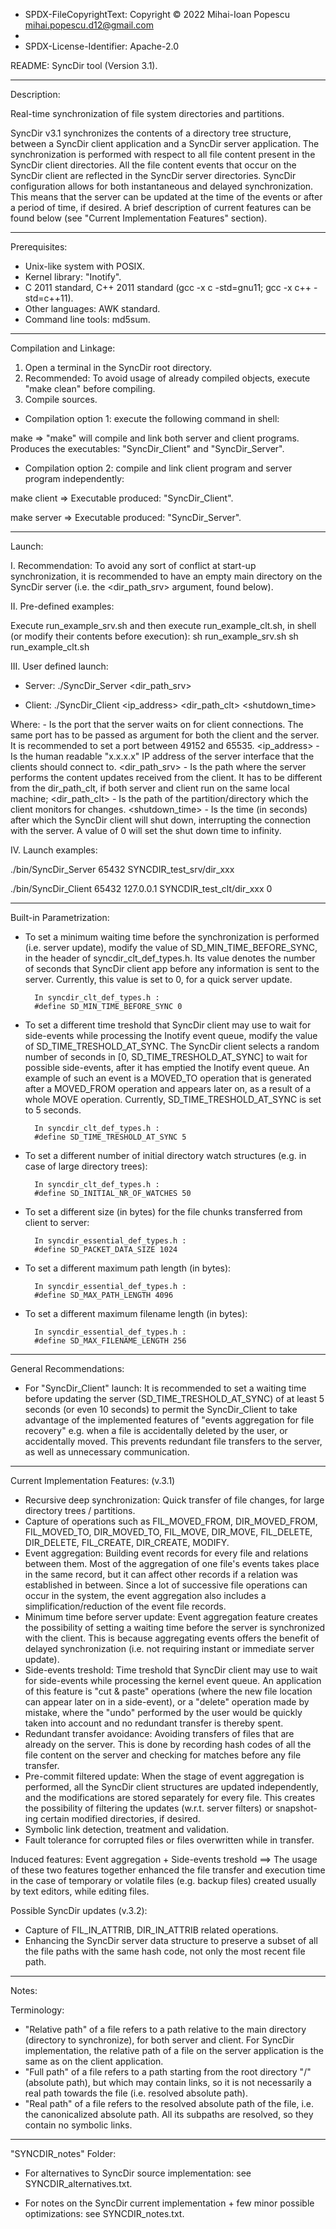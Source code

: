 

* SPDX-FileCopyrightText: Copyright © 2022 Mihai-Ioan Popescu <mihai.popescu.d12@gmail.com>
*
* SPDX-License-Identifier: Apache-2.0



README: SyncDir tool (Version 3.1).

______________
Description:

Real-time synchronization of file system directories and partitions.

SyncDir v3.1 synchronizes the contents of a directory tree structure, between a SyncDir client application and a SyncDir server application. The synchronization is performed with respect to all file content present in the SyncDir client directories. All the file content events that occur on the SyncDir client are reflected in the SyncDir server directories. SyncDir configuration allows for both instantaneous and delayed synchronization. This means that the server can be updated at the time of the events or after a period of time, if desired. A brief description of current features can be found below (see "Current Implementation Features" section).

______________
Prerequisites:

- Unix-like system with POSIX.
- Kernel library: "Inotify".
- C 2011 standard, C++ 2011 standard (gcc -x c -std=gnu11; gcc -x c++ -std=c++11).
- Other languages: AWK standard.
- Command line tools: md5sum.


________________________
Compilation and Linkage:

1. Open a terminal in the SyncDir root directory.
2. Recommended: To avoid usage of already compiled objects, execute "make clean" before compiling.
3. Compile sources.

- Compilation option 1: execute the following command in shell:

make
=> "make" will compile and link both server and client programs. Produces the executables: "SyncDir_Client" and "SyncDir_Server".

- Compilation option 2: compile and link client program and server program independently:

make client
=> Executable produced: "SyncDir_Client".

make server
=> Executable produced: "SyncDir_Server".
 	

_______
Launch:

I. Recommendation: To avoid any sort of conflict at start-up synchronization, it is recommended to have an empty main directory on the SyncDir server (i.e. the <dir_path_srv> argument, found below).


II. Pre-defined examples: 

Execute run_example_srv.sh and then execute run_example_clt.sh, in shell (or modify their contents before execution):
sh run_example_srv.sh
sh run_example_clt.sh


III. User defined launch:

- Server: ./SyncDir_Server <port> <dir_path_srv>

- Client: ./SyncDir_Client <port> <ip_address> <dir_path_clt> <shutdown_time>

Where:
<port> - Is the port that the server waits on for client connections. The same port has to be passed as argument for both the client and the server. It is recommended to set a port between 49152 and 65535.
<ip_address> - Is the human readable "x.x.x.x" IP address of the server interface that the clients should connect to.
<dir_path_srv> - Is the path where the server performs the content updates received from the client. It has to be different from the dir_path_clt, if both server and client run on the same local machine;
<dir_path_clt> - Is the path of the partition/directory which the client monitors for changes.
<shutdown_time> - Is the time (in seconds) after which the SyncDir client will shut down, interrupting the connection with the server. A value of 0 will set the shut down time to infinity.


IV. Launch examples:

./bin/SyncDir_Server 65432 SYNCDIR_test_srv/dir_xxx

./bin/SyncDir_Client 65432 127.0.0.1 SYNCDIR_test_clt/dir_xxx 0


____________________________
Built-in Parametrization:

- To set a minimum waiting time before the synchronization is performed (i.e. server update), modify the value of SD_MIN_TIME_BEFORE_SYNC, in the header of syncdir_clt_def_types.h. Its value denotes the number of seconds that SyncDir client app before any information is sent to the server. Currently, this value is set to 0, for a quick server update.

        In syncdir_clt_def_types.h :
        #define SD_MIN_TIME_BEFORE_SYNC 0

- To set a different time treshold that SyncDir client may use to wait for side-events while processing the Inotify event queue, modify the value of SD_TIME_TRESHOLD_AT_SYNC. The SyncDir client selects a random number of seconds in [0, SD_TIME_TRESHOLD_AT_SYNC] to wait for possible side-events, after it has emptied the Inotify event queue. An example of such an event is a MOVED_TO operation that is generated after a MOVED_FROM operation and appears later on, as a result of a whole MOVE operation. Currently, SD_TIME_TRESHOLD_AT_SYNC is set to 5 seconds.

        In syncdir_clt_def_types.h :
        #define SD_TIME_TRESHOLD_AT_SYNC 5

- To set a different number of initial directory watch structures (e.g. in case of large directory trees):

        In syncdir_clt_def_types.h :
        #define SD_INITIAL_NR_OF_WATCHES 50

- To set a different size (in bytes) for the file chunks transferred from client to server:

        In syncdir_essential_def_types.h :
        #define SD_PACKET_DATA_SIZE 1024

- To set a different maximum path length (in bytes):

        In syncdir_essential_def_types.h :
        #define SD_MAX_PATH_LENGTH 4096

- To set a different maximum filename length (in bytes):

        In syncdir_essential_def_types.h :
        #define SD_MAX_FILENAME_LENGTH 256


________________________
General Recommendations:

- For "SyncDir_Client" launch: It is recommended to set a waiting time before updating the server (SD_TIME_TRESHOLD_AT_SYNC) of at least 5 seconds (or even 10 seconds) to permit the SyncDir_Client to take advantage of the implemented features of "events aggregation for file recovery" e.g. when a file is accidentally deleted by the user, or accidentally moved. This prevents redundant file transfers to the server, as well as unnecessary communication.


________________________________
Current Implementation Features:
(v.3.1)

- Recursive deep synchronization: Quick transfer of file changes, for large directory trees / partitions.
- Capture of operations such as FIL_MOVED_FROM, DIR_MOVED_FROM, FIL_MOVED_TO, DIR_MOVED_TO, FIL_MOVE, DIR_MOVE, FIL_DELETE, DIR_DELETE, FIL_CREATE, DIR_CREATE, MODIFY.
- Event aggregation: Building event records for every file and relations between them. Most of the aggregation of one file's events takes place in the same record, but it can affect other records if a relation was established in between. Since a lot of successive file operations can occur in the system, the event aggregation also includes a simplification/reduction of the event file records. 
- Minimum time before server update: Event aggregation feature creates the possibility of setting a waiting time before the server is synchronized with the client. This is because aggregating events offers the benefit of delayed synchronization (i.e. not requiring instant or immediate server update).
- Side-events treshold: Time treshold that SyncDir client may use to wait for side-events while processing the kernel event queue. An application of this feature is "cut & paste" operations (where the new file location can appear later on in a side-event), or a "delete" operation made by mistake, where the "undo" performed by the user would be quickly taken into account and no redundant transfer is thereby spent.
- Redundant transfer avoidance: Avoiding transfers of files that are already on the server. This is done by recording hash codes of all the file content on the server and checking for matches before any file transfer.
- Pre-commit filtered update: When the stage of event aggregation is performed, all the SyncDir client structures are updated independently, and the modifications are stored separately for every file. This creates the possibility of filtering the updates (w.r.t. server filters) or snapshot-ing certain modified directories, if desired.
- Symbolic link detection, treatment and validation.
- Fault tolerance for corrupted files or files overwritten while in transfer.

Induced features:
Event aggregation + Side-events treshold ==> The usage of these two features together enhanced the file transfer and execution time in the case of temporary or volatile files (e.g. backup files) created usually by text editors, while editing files.

Possible SyncDir updates (v.3.2):
- Capture of FIL_IN_ATTRIB, DIR_IN_ATTRIB related operations.
- Enhancing the SyncDir server data structure to preserve a subset of all the file paths with the same hash code, not only the most recent file path. 

_________
Notes:

Terminology:
- "Relative path" of a file refers to a path relative to the main directory (directory to synchronize), for both server and client. For SyncDir implementation, the relative path of a file on the server application is the same as on the client application.
- "Full path" of a file refers to a path starting from the root directory "/" (absolute path), but which may contain links, so it is not necessarily a real path towards the file (i.e. resolved absolute path).
- "Real path" of a file refers to the resolved absolute path of the file, i.e. the canonicalized absolute path. All its subpaths are resolved, so they contain no symbolic links.


_______________________
"SYNCDIR_notes" Folder:

- For alternatives to SyncDir source implementation: see SYNCDIR_alternatives.txt.

- For notes on the SyncDir current implementation + few minor possible optimizations: see SYNCDIR_notes.txt.





